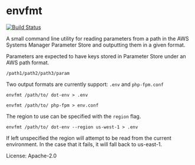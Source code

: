 # envfmt

[![Build Status](https://circleci.com/gh/augustuswm/envfmt/tree/master.svg?style=shield)](https://circleci.com/gh/augustuswm/envfmt/tree/master)

A small command line utility for reading parameters from a path in
the AWS Systems Manager Parameter Store and outputting them in a given
format.

Parameters are expected to have keys stored in Parameter Store under an
AWS path format.

`/path1/path2/path3/param`

Two output formats are currently support: `.env` and `php-fpm.conf`

`envfmt /path/to/ dot-env > .env`

`envfmt /path/to/ php-fpm > env.conf`

The region to use can be specified with the `region` flag.

`envfmt /path/to/ dot-env --region us-west-1 > .env`

If left unspecified the region will attempt to be read from the current
environment. In the case that it fails, it will fall back to us-east-1.

License: Apache-2.0
